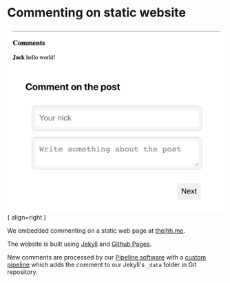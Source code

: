 # Commenting on static website

![Commenting embedded on a static website](../../img/lomake.app/embedded-form.png){ align=right }

We embedded commenting on a static web page at [thejhh.me](https://thejhh.me/2021/08/12/mixing-sync-with-async-code.html).

The website is built using [Jekyll](https://jekyllrb.com/) and [Github Pages](https://pages.github.com/).

New comments are processed by our [Pipeline software](../../pipelines/index.md) with a 
[custom pipeline](https://github.com/sendanor/pipeline-runner/blob/main/examples/pipeline/submit-jekyll-comment.json) 
which adds the comment to our Jekyll's `_data` folder in Git repository.
